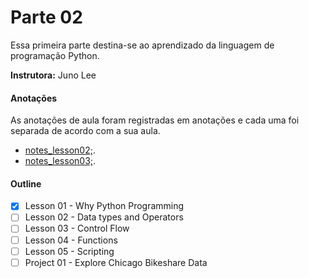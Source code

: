 # Parte 02

Essa primeira parte destina-se ao aprendizado da linguagem de programação Python.

**Instrutora:** Juno Lee

#### Anotações

As anotações de aula foram registradas em anotações e cada uma foi separada de acordo com a sua aula.

* [notes_lesson02;](https://github.com/AndersonUyekita/udacity_data_science_foundation_01/blob/master/02-Parte/notes_lesson02.md).
* [notes_lesson03;](https://github.com/AndersonUyekita/udacity_data_science_foundation_01/blob/master/02-Parte/notes_lesson03.md).

#### Outline

* [x] Lesson 01 - Why Python Programming
* [ ] Lesson 02 - Data types and Operators
* [ ] Lesson 03 - Control Flow
* [ ] Lesson 04 - Functions
* [ ] Lesson 05 - Scripting
* [ ] Project 01 - Explore Chicago Bikeshare Data
